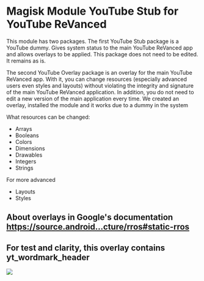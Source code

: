 # Magisk Module YouTube Stub for YouTube ReVanced

This module has two packages.
 The first YouTube Stub package is a YouTube dummy. Gives system status to the main YouTube ReVanced app and allows overlays to be applied. This package does not need to be edited. It remains as is.

 The second YouTube Overlay package is an overlay for the main YouTube ReVanced app. With it, you can change resources (especially advanced users even styles and layouts) without violating the integrity and signature of the main YouTube ReVanced application. In addition, you do not need to edit a new version of the main application every time. We created an overlay, installed the module and it works due to a dummy in the system

 What resources can be changed:
 - Arrays
 - Booleans
 - Colors
 - Dimensions
 - Drawables
 - Integers
 - Strings

 For more advanced
 - Layouts
 - Styles

## About overlays in Google's documentation https://source.android...cture/rros#static-rros

## For test and clarity, this overlay contains yt_wordmark_header

![](https://github.com/PycmShoma/YouTubeStub_for_YouTubeReVanced/blob/main/assets/youtube_premium.png)
